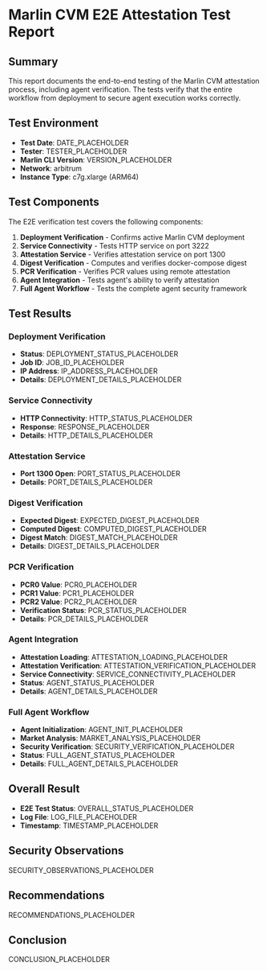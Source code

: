 # Marlin CVM E2E Attestation Test Report

## Summary

This report documents the end-to-end testing of the Marlin CVM attestation process, including agent verification. The tests verify that the entire workflow from deployment to secure agent execution works correctly.

## Test Environment

- **Test Date**: DATE_PLACEHOLDER
- **Tester**: TESTER_PLACEHOLDER
- **Marlin CLI Version**: VERSION_PLACEHOLDER
- **Network**: arbitrum
- **Instance Type**: c7g.xlarge (ARM64)

## Test Components

The E2E verification test covers the following components:

1. **Deployment Verification** - Confirms active Marlin CVM deployment
2. **Service Connectivity** - Tests HTTP service on port 3222
3. **Attestation Service** - Verifies attestation service on port 1300
4. **Digest Verification** - Computes and verifies docker-compose digest
5. **PCR Verification** - Verifies PCR values using remote attestation
6. **Agent Integration** - Tests agent's ability to verify attestation
7. **Full Agent Workflow** - Tests the complete agent security framework

## Test Results

### Deployment Verification

- **Status**: DEPLOYMENT_STATUS_PLACEHOLDER
- **Job ID**: JOB_ID_PLACEHOLDER
- **IP Address**: IP_ADDRESS_PLACEHOLDER
- **Details**: DEPLOYMENT_DETAILS_PLACEHOLDER

### Service Connectivity

- **HTTP Connectivity**: HTTP_STATUS_PLACEHOLDER
- **Response**: RESPONSE_PLACEHOLDER
- **Details**: HTTP_DETAILS_PLACEHOLDER

### Attestation Service

- **Port 1300 Open**: PORT_STATUS_PLACEHOLDER
- **Details**: PORT_DETAILS_PLACEHOLDER

### Digest Verification

- **Expected Digest**: EXPECTED_DIGEST_PLACEHOLDER
- **Computed Digest**: COMPUTED_DIGEST_PLACEHOLDER
- **Digest Match**: DIGEST_MATCH_PLACEHOLDER
- **Details**: DIGEST_DETAILS_PLACEHOLDER

### PCR Verification

- **PCR0 Value**: PCR0_PLACEHOLDER
- **PCR1 Value**: PCR1_PLACEHOLDER
- **PCR2 Value**: PCR2_PLACEHOLDER
- **Verification Status**: PCR_STATUS_PLACEHOLDER
- **Details**: PCR_DETAILS_PLACEHOLDER

### Agent Integration

- **Attestation Loading**: ATTESTATION_LOADING_PLACEHOLDER
- **Attestation Verification**: ATTESTATION_VERIFICATION_PLACEHOLDER
- **Service Connectivity**: SERVICE_CONNECTIVITY_PLACEHOLDER
- **Status**: AGENT_STATUS_PLACEHOLDER
- **Details**: AGENT_DETAILS_PLACEHOLDER

### Full Agent Workflow

- **Agent Initialization**: AGENT_INIT_PLACEHOLDER
- **Market Analysis**: MARKET_ANALYSIS_PLACEHOLDER
- **Security Verification**: SECURITY_VERIFICATION_PLACEHOLDER
- **Status**: FULL_AGENT_STATUS_PLACEHOLDER
- **Details**: FULL_AGENT_DETAILS_PLACEHOLDER

## Overall Result

- **E2E Test Status**: OVERALL_STATUS_PLACEHOLDER
- **Log File**: LOG_FILE_PLACEHOLDER
- **Timestamp**: TIMESTAMP_PLACEHOLDER

## Security Observations

SECURITY_OBSERVATIONS_PLACEHOLDER

## Recommendations

RECOMMENDATIONS_PLACEHOLDER

## Conclusion

CONCLUSION_PLACEHOLDER 